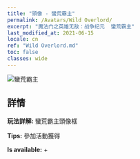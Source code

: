 ```yaml
---
title: "頭像 - 蠻荒霸主"
permalink: /Avatars/Wild Overlord/
excerpt: "魔法门之英雄无敌：战争纪元  蠻荒霸主"
last_modified_at: 2021-06-15
locale: cn
ref: "Wild Overlord.md"
toc: false
classes: wide
---
```

 ![蠻荒霸主](/images/a/avatarFrame_98.png)

## 詳情

 **玩法詳解:** 蠻荒霸主頭像框 

 **Tips:** 參加活動獲得 

 **Is available:**  + 

